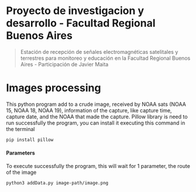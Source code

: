 # Proyecto de investigacion y desarrollo - Facultad Regional Buenos Aires
> Estación de recepción de señales electromagnéticas satelitales y terrestres para monitoreo y educación en la Facultad Regional Buenos Aires - Participación de Javier Maita 

# Images processing
This python program add to a crude image, received by NOAA sats (NOAA 15, NOAA 18, NOAA 19), information of the capture, like capture time, capture date, and the NOAA that made the capture.
Pillow library is need to run successfully the program, you can install it executing  this command in the terminal
```sh
pip install pillow
```

#### Parameters 
To execute successfully the program, this will wait for 1 parameter, the route of the image
```sh
python3 addData.py image-path/image.png
```